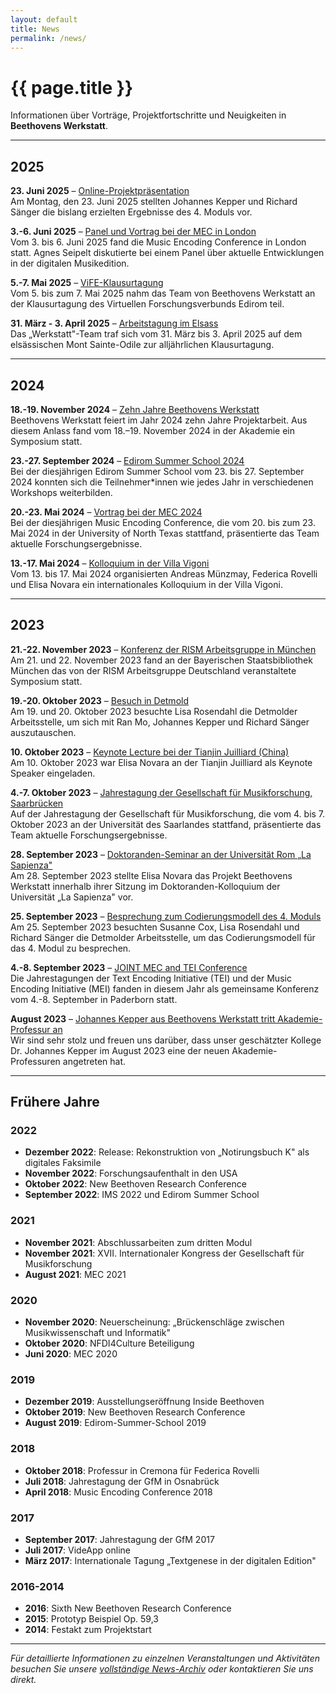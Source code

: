 ```yaml
---
layout: default
title: News
permalink: /news/
---
```


<div class="content-wrapper">

# {{ page.title }}

Informationen über Vorträge, Projektfortschritte und Neuigkeiten in **Beethovens Werkstatt**.

---

## 2025

**23. Juni 2025** – [Online-Projektpräsentation](#)  
Am Montag, den 23. Juni 2025 stellten Johannes Kepper und Richard Sänger die bislang erzielten Ergebnisse des 4. Moduls vor.

**3.-6. Juni 2025** – [Panel und Vortrag bei der MEC in London](#)  
Vom 3. bis 6. Juni 2025 fand die Music Encoding Conference in London statt. Agnes Seipelt diskutierte bei einem Panel über aktuelle Entwicklungen in der digitalen Musikedition.

**5.-7. Mai 2025** – [ViFE-Klausurtagung](#)  
Vom 5. bis zum 7. Mai 2025 nahm das Team von Beethovens Werkstatt an der Klausurtagung des Virtuellen Forschungsverbunds Edirom teil.

**31. März - 3. April 2025** – [Arbeitstagung im Elsass](#)  
Das „Werkstatt"-Team traf sich vom 31. März bis 3. April 2025 auf dem elsässischen Mont Sainte-Odile zur alljährlichen Klausurtagung.

---

## 2024

**18.-19. November 2024** – [Zehn Jahre Beethovens Werkstatt](#)  
Beethovens Werkstatt feiert im Jahr 2024 zehn Jahre Projektarbeit. Aus diesem Anlass fand vom 18.–19. November 2024 in der Akademie ein Symposium statt.

**23.-27. September 2024** – [Edirom Summer School 2024](#)  
Bei der diesjährigen Edirom Summer School vom 23. bis 27. September 2024 konnten sich die Teilnehmer*innen wie jedes Jahr in verschiedenen Workshops weiterbilden.

**20.-23. Mai 2024** – [Vortrag bei der MEC 2024](#)  
Bei der diesjährigen Music Encoding Conference, die vom 20. bis zum 23. Mai 2024 in der University of North Texas stattfand, präsentierte das Team aktuelle Forschungsergebnisse.

**13.-17. Mai 2024** – [Kolloquium in der Villa Vigoni](#)  
Vom 13. bis 17. Mai 2024 organisierten Andreas Münzmay, Federica Rovelli und Elisa Novara ein internationales Kolloquium in der Villa Vigoni.

---

## 2023

**21.-22. November 2023** – [Konferenz der RISM Arbeitsgruppe in München](#)  
Am 21. und 22. November 2023 fand an der Bayerischen Staatsbibliothek München das von der RISM Arbeitsgruppe Deutschland veranstaltete Symposium statt.

**19.-20. Oktober 2023** – [Besuch in Detmold](#)  
Am 19. und 20. Oktober 2023 besuchte Lisa Rosendahl die Detmolder Arbeitsstelle, um sich mit Ran Mo, Johannes Kepper und Richard Sänger auszutauschen.

**10. Oktober 2023** – [Keynote Lecture bei der Tianjin Juilliard (China)](#)  
Am 10. Oktober 2023 war Elisa Novara an der Tianjin Juilliard als Keynote Speaker eingeladen.

**4.-7. Oktober 2023** – [Jahrestagung der Gesellschaft für Musikforschung, Saarbrücken](#)  
Auf der Jahrestagung der Gesellschaft für Musikforschung, die vom 4. bis 7. Oktober 2023 an der Universität des Saarlandes stattfand, präsentierte das Team aktuelle Forschungsergebnisse.

**28. September 2023** – [Doktoranden-Seminar an der Universität Rom „La Sapienza"](#)  
Am 28. September 2023 stellte Elisa Novara das Projekt Beethovens Werkstatt innerhalb ihrer Sitzung im Doktoranden-Kolloquium der Universität „La Sapienza" vor.

**25. September 2023** – [Besprechung zum Codierungsmodell des 4. Moduls](#)  
Am 25. September 2023 besuchten Susanne Cox, Lisa Rosendahl und Richard Sänger die Detmolder Arbeitsstelle, um das Codierungsmodell für das 4. Modul zu besprechen.

**4.-8. September 2023** – [JOINT MEC and TEI Conference](#)  
Die Jahrestagungen der Text Encoding Initiative (TEI) und der Music Encoding Initiative (MEI) fanden in diesem Jahr als gemeinsame Konferenz vom 4.-8. September in Paderborn statt.

**August 2023** – [Johannes Kepper aus Beethovens Werkstatt tritt Akademie-Professur an](#)  
Wir sind sehr stolz und freuen uns darüber, dass unser geschätzter Kollege Dr. Johannes Kepper im August 2023 eine der neuen Akademie-Professuren angetreten hat.

---

## Frühere Jahre

### 2022
- **Dezember 2022**: Release: Rekonstruktion von „Notirungsbuch K" als digitales Faksimile
- **November 2022**: Forschungsaufenthalt in den USA
- **Oktober 2022**: New Beethoven Research Conference
- **September 2022**: IMS 2022 und Edirom Summer School

### 2021
- **November 2021**: Abschlussarbeiten zum dritten Modul
- **November 2021**: XVII. Internationaler Kongress der Gesellschaft für Musikforschung
- **August 2021**: MEC 2021

### 2020
- **November 2020**: Neuerscheinung: „Brückenschläge zwischen Musikwissenschaft und Informatik"
- **Oktober 2020**: NFDI4Culture Beteiligung
- **Juni 2020**: MEC 2020

### 2019
- **Dezember 2019**: Ausstellungseröffnung Inside Beethoven
- **Oktober 2019**: New Beethoven Research Conference
- **August 2019**: Edirom-Summer-School 2019

### 2018
- **Oktober 2018**: Professur in Cremona für Federica Rovelli
- **Juli 2018**: Jahrestagung der GfM in Osnabrück
- **April 2018**: Music Encoding Conference 2018

### 2017
- **September 2017**: Jahrestagung der GfM 2017
- **Juli 2017**: VideApp online
- **März 2017**: Internationale Tagung „Textgenese in der digitalen Edition"

### 2016-2014
- **2016**: Sixth New Beethoven Research Conference
- **2015**: Prototyp Beispiel Op. 59,3
- **2014**: Festakt zum Projektstart

---

*Für detaillierte Informationen zu einzelnen Veranstaltungen und Aktivitäten besuchen Sie unsere [vollständige News-Archiv](#) oder kontaktieren Sie uns direkt.*

</div>
